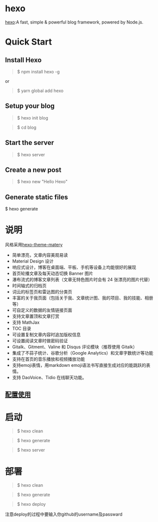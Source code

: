 # hexo
[hexo](https://github.com/hexojs/hexo):A fast, simple &amp; powerful blog framework, powered by Node.js.


# Quick Start
## Install Hexo
>$ npm install hexo -g

or

>$ yarn global add hexo

## Setup your blog
>$ hexo init blog

>$ cd blog
## Start the server
>$ hexo server
## Create a new post
>$ hexo new "Hello Hexo"
## Generate static files
$ hexo generate

# 说明
风格采用[hexo-theme-matery](https://github.com/blinkfox/hexo-theme-matery)

- 简单漂亮，文章内容美观易读
- Material Design 设计
- 响应式设计，博客在桌面端、平板、手机等设备上均能很好的展现
- 首页轮播文章及每天动态切换 Banner 图片
- 瀑布流式的博客文章列表（文章无特色图片时会有 24 张漂亮的图片代替）
- 时间轴式的归档页
- 词云的标签页和雷达图的分类页
- 丰富的关于我页面（包括关于我、文章统计图、我的项目、我的技能、相册等）
- 可自定义的数据的友情链接页面
- 支持文章置顶和文章打赏
- 支持 MathJax
- TOC 目录
- 可设置复制文章内容时追加版权信息
- 可设置阅读文章时做密码验证
- Gitalk、Gitment、Valine 和 Disqus 评论模块（推荐使用 Gitalk）
- 集成了不蒜子统计、谷歌分析（Google Analytics）和文章字数统计等功能
- 支持在首页的音乐播放和视频播放功能
- 支持emoji表情，用markdown emoji语法书写直接生成对应的能跳跃的表情。
- 支持 DaoVoice、Tidio 在线聊天功能。

## [配置使用](https://github.com/blinkfox/hexo-theme-matery/blob/develop/README_CN.md#%E9%85%8D%E7%BD%AE)

# 启动
>$ hexo clean

>$ hexo generate

>$ hexo server


# 部署
>$ hexo clean

>$ hexo generate

>$ hexo deploy

注意deploy的过程中要输入你github的username及passward
